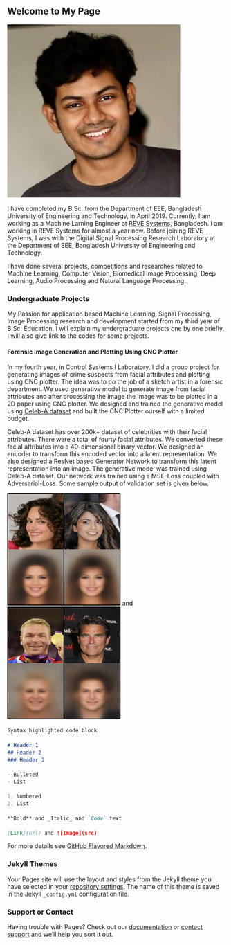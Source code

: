 ## Welcome to My Page

![MyImg](images/mypic.png)

I have completed my B.Sc. from the Department of EEE, Bangladesh University of Engineering and Technology, in April 2019. Currently, I am working as a Machine Larning Engineer at [REVE Systems](https://www.revesoft.com/), Bangladesh. I am working in REVE Systems for almost a year now. Before joining REVE Systems, I was with the Digital Signal Processing Research Laboratory at the Department of EEE, Bangladesh University of Engineering and Technology.

I have done several projects, competitions and researches related to Machine Learning, Computer Vision, Biomedical Image Processing, Deep Learning, Audio Processing and Natural Language Processing. 

### Undergraduate Projects

My Passion for application based Machine Learning, Signal Processing, Image Processing research and development started from my third year of B.Sc. Education. I will explain my undergraduate projects one by one briefly. I will also give link to the codes for some projects.


#### Forensic Image Generation and Plotting Using CNC Plotter

In my fourth year, in Control Systems I Laboratory, I did a group project for generating images of crime suspects from facial attributes and plotting using CNC plotter. The idea was to do the job of a sketch artist in a forensic department. We used generative model to generate image from facial attributes and after processing the image the image was to be plotted in a 2D paper using CNC plotter. We designed and trained the generative model using [Celeb-A dataset](http://mmlab.ie.cuhk.edu.hk/projects/CelebA.html) and built the CNC Plotter ourself with a limited budget.

Celeb-A dataset has over 200k+ dataset of celebrities with their facial attributes. There were a total of fourty facial attributes. We converted these facial attributes into a 40-dimensional binary vector. We designed an encoder to transform this encoded vector into a latent representation. We also designed a ResNet based Generator Network to transform this latent representation into an image. The generative model was trained using Celeb-A dataset. Our network was trained using a MSE-Loss coupled with Adversarial-Loss. Some sample output of validation set is given below.

![Image](images/sample-1.png) and ![Image1](images/sample-2.png)


```markdown
Syntax highlighted code block

# Header 1
## Header 2
### Header 3

- Bulleted
- List

1. Numbered
2. List

**Bold** and _Italic_ and `Code` text

[Link](url) and ![Image](src)
```

For more details see [GitHub Flavored Markdown](https://guides.github.com/features/mastering-markdown/).

### Jekyll Themes

Your Pages site will use the layout and styles from the Jekyll theme you have selected in your [repository settings](https://github.com/sabbiracoustic1006/sabbiracoustic1006.github.io/settings). The name of this theme is saved in the Jekyll `_config.yml` configuration file.

### Support or Contact

Having trouble with Pages? Check out our [documentation](https://docs.github.com/categories/github-pages-basics/) or [contact support](https://github.com/contact) and we’ll help you sort it out.

